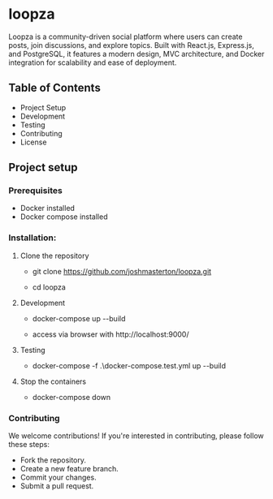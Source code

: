 # loopza

Loopza is a community-driven social platform where users can create posts, join discussions, and explore topics. Built with React.js, Express.js, and PostgreSQL, it features a modern design, MVC architecture, and Docker integration for scalability and ease of deployment.

## Table of Contents

- Project Setup
- Development
- Testing
- Contributing
- License

## Project setup

### Prerequisites

- Docker installed
- Docker compose installed

### Installation:

1. Clone the repository

   - git clone https://github.com/joshmasterton/loopza.git

   - cd loopza

2. Development

   - docker-compose up --build

   - access via browser with http://localhost:9000/

3. Testing

   - docker-compose -f .\docker-compose.test.yml up --build

4. Stop the containers

   - docker-compose down

### Contributing

We welcome contributions! If you're interested in contributing, please follow these steps:

- Fork the repository.
- Create a new feature branch.
- Commit your changes.
- Submit a pull request.
